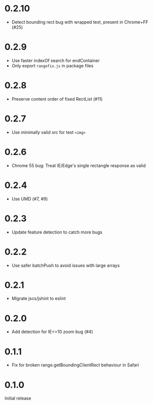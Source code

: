 0.2.10
======

* Detect bounding rect bug with wrapped text, present in Chrome+FF (#25)

0.2.9
=====

* Use faster indexOf search for endContainer
* Only export `rangefix.js` in package files

0.2.8
=====

* Preserve content order of fixed RectList (#11)

0.2.7
=====

* Use minimally valid src for test `<img>`

0.2.6
=====

* Chrome 55 bug: Treat IE/Edge's single rectangle response as valid

0.2.4
=====

* Use UMD (#7, #9)

0.2.3
=====

* Update feature detection to catch more bugs

0.2.2
=====

* Use safer batchPush to avoid issues with large arrays

0.2.1
=====

* Migrate jscs/jshint to eslint

0.2.0
=====

* Add detection for IE<=10 zoom bug (#4)

0.1.1
=====

* Fix for broken range.getBoundingClientRect behaviour in Safari

0.1.0
=====

Initial release
